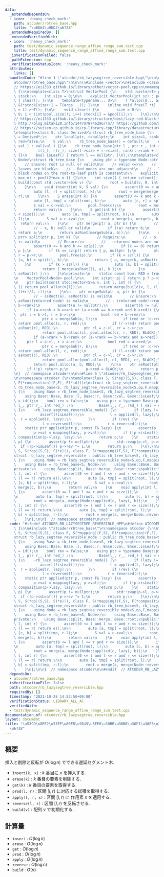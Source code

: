 ```yaml
---
data:
  _extendedDependsOn:
  - icon: ':heavy_check_mark:'
    path: atcoder/rbtree_base.hpp
    title: "\u8D64\u9ED2\u6728"
  _extendedRequiredBy: []
  _extendedVerifiedWith:
  - icon: ':heavy_check_mark:'
    path: test/dynamic_sequence_range_affine_range_sum.test.cpp
    title: test/dynamic_sequence_range_affine_range_sum.test.cpp
  _isVerificationFailed: false
  _pathExtension: hpp
  _verificationStatusIcon: ':heavy_check_mark:'
  attributes:
    links: []
  bundledCode: "#line 1 \"atcoder/rb_lazysegtree_reversible.hpp\"\n\n\n\n#line 1 \"\
    atcoder/rbtree_base.hpp\"\n\n\n\n#include <vector>\n#include <cassert>\n\n// References:\n\
    // https://ei1333.github.io/library/other/vector-pool.cpp\n\nnamespace atcoder\
    \ {\n\ntemplate<class T>\nstruct VectorPool {\n    std::vector<T> pool;\n    std::vector<T*>\
    \ stock;\n    int size = 0;\n\n    explicit VectorPool(int sz) : pool(sz), stock(sz)\
    \ { clear(); }\n\n    template<typename... U>\n    T *alloc(U... args) { return\
    \ &(*stock[size++] = T(args...)); }\n\n    inline void free(T *t) { (stock[--size]\
    \ = t)->~T(); }\n\n    void clear() {\n        size = 0;\n        for (int i =\
    \ 0; i < (int)pool.size(); i++) stock[i] = &pool[i];\n    }\n};\n\n// References:\n\
    // https://ei1333.github.io/library/structure/bbst/lazy-red-black-tree.cpp\n//\
    \ http://blog.mitaki28.info/1447078746296/\n// https://github.com/atcoder/ac-library/blob/master/atcoder/lazysegtree.hpp\n\
    // https://suisen-cp.github.io/cp-library-cpp/library/datastructure/lazy_eval_dynamic_sequence.hpp\n\
    \ntemplate<class S, class Derived>\nstruct rb_tree_node_base {\n    using ptr\
    \ = Derived*;\n    ptr l=nullptr, r=nullptr;\n    int size=1, rank=0;\n    bool\
    \ red=false;\n    S val;\n    rb_tree_node_base() = default;\n    explicit rb_tree_node_base(S\
    \ val_) : val(val_) {}\n    rb_tree_node_base(ptr l_, ptr r_, int red_) :\n  \
    \          l(l_), r(r_), size(l->size + r->size), rank(l->rank + !l->red), red(red_)\
    \ {}\n    bool isLeaf() { return l == nullptr; }\n};\n\ntemplate<class S, class\
    \ Node>\nstruct rb_tree_base {\n    using ptr = typename Node::ptr;\n    ptr root;\n\
    \    // Ensure: root is null or valid\n\n    // valid <=>\n    // - The root and\
    \ leaves are black\n    // - Red nodes are not adjacent\n    // - The number of\
    \ black nodes on the root-to-leaf path is constant\n\n    explicit rb_tree_base(int\
    \ max_n) : pool(2*max_n-1) {}\n\n    int size() { return sz(root); }\n\n    void\
    \ build(const std::vector<S>& v) {\n        root = build(v, 0, int(v.size()));\n\
    \    }\n\n    void insert(int k, S val) {\n        assert(0 <= k and k <= size());\n\
    \        auto [l, r] = split(root, k);\n        root = merge(merge(l, pool.alloc(val)),\
    \ r);\n    }\n\n    S erase(int k) {\n        assert(0 <= k and k < size());\n\
    \        auto [l, tmp] = split(root, k);\n        auto [c, r] = split(tmp, 1);\n\
    \        S val = c->val;\n        pool.free(c);\n        root = merge(l, r);\n\
    \        return val;\n    }\n\n    S get(int k) {\n        assert(0 <= k and k\
    \ < size());\n        auto [a, tmp] = split(root, k);\n        auto [c, b] = split(tmp,\
    \ 1);\n        S val = c->val;\n        root = merge(a, merge(c, b));\n      \
    \  return val;\n    }\n\n    ptr merge(ptr a, ptr b) {\n        // Require:\n\
    \        // - a, b: null or valid\n        if (!a) return b;\n        if (!b)\
    \ return a;\n        return asRoot(mergeSub(a, b));\n    }\n\n    std::pair<ptr,\
    \ ptr> split(ptr p, int k) {\n        // Require:\n        // - p: null or asRoot(p)\
    \ is valid\n        // Ensure:\n        // - returned nodes are null or valid\n\
    \        assert(0 <= k and k <= sz(p));\n        if (k == 0) return { nullptr,\
    \ p };\n        if (k == sz(p)) return { p, nullptr };\n        ptr l = p->l,\
    \ r = p->r;\n        pool.free(p);\n        if (k < sz(l)) {\n            auto\
    \ [a, b] = split(l, k);\n            return { a, merge(b, asRoot(r)) };\n    \
    \    }\n        if (k > sz(l)) {\n            auto [a, b] = split(r, k - sz(l));\n\
    \            return { merge(asRoot(l), a), b };\n        }\n        return { asRoot(l),\
    \ asRoot(r) };\n    }\n\nprivate:\n    static const bool RED = true, BLACK = false;\n\
    \n    VectorPool<Node> pool;\n\n    int sz(ptr p) { return p ? p->size : 0; }\n\
    \n    ptr build(const std::vector<S>& v, int l, int r) {\n        if (r - l ==\
    \ 1) return pool.alloc(v[l]);\n        return merge(build(v, l, (l+r)/2), build(v,\
    \ (l+r)/2, r));\n    }\n\n    ptr mergeSub(ptr a, ptr b) {\n        // Require:\n\
    \        // - asRoot(a), asRoot(b) is valid\n        // Ensure:\n        // -\
    \ asRoot(returned node) is valid\n        // - (returned node)->rank = max(a->rank,\
    \ b->rank)\n        assert(a != nullptr);\n        assert(b != nullptr);\n   \
    \     if (a->rank < b->rank or (a->rank == b->rank and b->red)) {\n          \
    \  ptr l = b->l, r = b->r;\n            bool red = b->red;\n            pool.free(b);\n\
    \            ptr c = mergeSub(a, l);\n            if (red or !c->red or !c->l->red)\
    \ return pool.alloc(c, r, red);\n            if (r->red) return pool.alloc(asRoot(c),\
    \ asRoot(r), RED);\n            ptr cl = c->l, cr = c->r;\n            pool.free(c);\n\
    \            return pool.alloc(cl, pool.alloc(cr, r, RED), BLACK);\n        }\n\
    \        if (a->rank > b->rank or (a->rank == b->rank and a->red)) {\n       \
    \     ptr l = a->l, r = a->r;\n            bool red = a->red;\n            pool.free(a);\n\
    \            ptr c = mergeSub(r, b);\n            if (red or !c->red or !c->r->red)\
    \ return pool.alloc(l, c, red);\n            if (l->red) return pool.alloc(asRoot(l),\
    \ asRoot(c), RED);\n            ptr cl = c->l, cr = c->r;\n            pool.free(c);\n\
    \            return pool.alloc(pool.alloc(l, cl, RED), cr, BLACK);\n        }\n\
    \        return pool.alloc(a, b, RED);\n    }\n\n    ptr asRoot(ptr p) {\n   \
    \     if (!p) return p;\n        p->red = BLACK;\n        return p;\n    }\n};\n\
    \n}  // namespace atcoder\n\n\n#line 5 \"atcoder/rb_lazysegtree_reversible.hpp\"\
    \n\nnamespace atcoder {\n\ntemplate<class S, S(*op)(S,S), class F, S(*mapping)(F,S),\
    \ F(*composition)(F,F), F(*id)()>\nstruct rb_lazy_segtree_reversible_node : public\
    \ rb_tree_node_base<S, rb_lazy_segtree_reversible_node<S,op,F,mapping,composition,id>>\
    \ {\n    using Base = rb_tree_node_base<S, rb_lazy_segtree_reversible_node>;\n\
    \    using Base::Base, Base::l, Base::r, Base::val, Base::isLeaf;\n    F lazy\
    \ = id();\n    bool rev = false;\n    using ptr = typename Base::ptr;\n    rb_lazy_segtree_reversible_node(ptr\
    \ l_, ptr r_, int red_) :\n            Base(l_, r_, red_) { val = op(l->val, r->val);\
    \ }\n    ~rb_lazy_segtree_reversible_node() {\n        if (lazy != id()) {\n \
    \           assert(!isLeaf());\n            l = applied(l, lazy);\n          \
    \  r = applied(r, lazy);\n        }\n        if (rev) {\n            assert(!isLeaf());\n\
    \            l = reversed(l);\n            r = reversed(r);\n        }\n    }\n\
    \    static ptr applied(ptr p, const F& lazy) {\n        assert(p != nullptr);\n\
    \        p->val = mapping(lazy, p->val);\n        if (!p->isLeaf()) p->lazy =\
    \ composition(p->lazy, lazy);\n        return p;\n    }\n    static ptr reversed(ptr\
    \ p) {\n        assert(p != nullptr);\n        std::swap(p->l, p->r);\n      \
    \  if (!p->isLeaf()) p->rev ^= 1;\n        return p;\n    }\n};\n\ntemplate<class\
    \ S, S(*op)(S,S), S(*e)(), class F, S(*mapping)(F,S), F(*composition)(F,F), F(*id)()>\n\
    struct rb_lazy_segtree_reversible : public rb_tree_base<S, rb_lazy_segtree_reversible_node<S,op,F,mapping,composition,id>>\
    \ {\n    using Node = rb_lazy_segtree_reversible_node<S,op,F,mapping,composition,id>;\n\
    \    using Base = rb_tree_base<S, Node>;\n    using Base::Base, Base::size;\n\
    private:\n    using Base::split, Base::merge, Base::root;\npublic:\n    S prod(int\
    \ l, int r) {\n        assert(0 <= l and l <= r and r <= size());\n        if\
    \ (l == r) return e();\n\n        auto [a, tmp] = split(root, l);\n        auto\
    \ [c, b] = split(tmp, r-l);\n        S val = c->val;\n        root = merge(a,\
    \ merge(c, b));\n        return val;\n    }\n    void apply(int l, int r, F lazy)\
    \ {\n        assert(0 <= l and l <= r and r <= size());\n        if (l == r) return;\n\
    \n        auto [a, tmp] = split(root, l);\n        auto [c, b] = split(tmp, r-l);\n\
    \        root = merge(a, merge(Node::applied(c, lazy), b));\n    }\n    void reverse(int\
    \ l, int r) {\n        assert(0 <= l and l <= r and r <= size());\n        if\
    \ (l == r) return;\n\n        auto [a, tmp] = split(root, l);\n        auto [c,\
    \ b] = split(tmp, r-l);\n        root = merge(a, merge(Node::reversed(c), b));\n\
    \    }\n};\n\n}  // namespace atcoder\n\n\n"
  code: "#ifndef ATCODER_RB_LAZYSEGTREE_REVERSIBLE_HPP\n#define ATCODER_RB_LAZYSEGTREE_REVERSIBLE_HPP\
    \ 1\n\n#include \"atcoder/rbtree_base\"\n\nnamespace atcoder {\n\ntemplate<class\
    \ S, S(*op)(S,S), class F, S(*mapping)(F,S), F(*composition)(F,F), F(*id)()>\n\
    struct rb_lazy_segtree_reversible_node : public rb_tree_node_base<S, rb_lazy_segtree_reversible_node<S,op,F,mapping,composition,id>>\
    \ {\n    using Base = rb_tree_node_base<S, rb_lazy_segtree_reversible_node>;\n\
    \    using Base::Base, Base::l, Base::r, Base::val, Base::isLeaf;\n    F lazy\
    \ = id();\n    bool rev = false;\n    using ptr = typename Base::ptr;\n    rb_lazy_segtree_reversible_node(ptr\
    \ l_, ptr r_, int red_) :\n            Base(l_, r_, red_) { val = op(l->val, r->val);\
    \ }\n    ~rb_lazy_segtree_reversible_node() {\n        if (lazy != id()) {\n \
    \           assert(!isLeaf());\n            l = applied(l, lazy);\n          \
    \  r = applied(r, lazy);\n        }\n        if (rev) {\n            assert(!isLeaf());\n\
    \            l = reversed(l);\n            r = reversed(r);\n        }\n    }\n\
    \    static ptr applied(ptr p, const F& lazy) {\n        assert(p != nullptr);\n\
    \        p->val = mapping(lazy, p->val);\n        if (!p->isLeaf()) p->lazy =\
    \ composition(p->lazy, lazy);\n        return p;\n    }\n    static ptr reversed(ptr\
    \ p) {\n        assert(p != nullptr);\n        std::swap(p->l, p->r);\n      \
    \  if (!p->isLeaf()) p->rev ^= 1;\n        return p;\n    }\n};\n\ntemplate<class\
    \ S, S(*op)(S,S), S(*e)(), class F, S(*mapping)(F,S), F(*composition)(F,F), F(*id)()>\n\
    struct rb_lazy_segtree_reversible : public rb_tree_base<S, rb_lazy_segtree_reversible_node<S,op,F,mapping,composition,id>>\
    \ {\n    using Node = rb_lazy_segtree_reversible_node<S,op,F,mapping,composition,id>;\n\
    \    using Base = rb_tree_base<S, Node>;\n    using Base::Base, Base::size;\n\
    private:\n    using Base::split, Base::merge, Base::root;\npublic:\n    S prod(int\
    \ l, int r) {\n        assert(0 <= l and l <= r and r <= size());\n        if\
    \ (l == r) return e();\n\n        auto [a, tmp] = split(root, l);\n        auto\
    \ [c, b] = split(tmp, r-l);\n        S val = c->val;\n        root = merge(a,\
    \ merge(c, b));\n        return val;\n    }\n    void apply(int l, int r, F lazy)\
    \ {\n        assert(0 <= l and l <= r and r <= size());\n        if (l == r) return;\n\
    \n        auto [a, tmp] = split(root, l);\n        auto [c, b] = split(tmp, r-l);\n\
    \        root = merge(a, merge(Node::applied(c, lazy), b));\n    }\n    void reverse(int\
    \ l, int r) {\n        assert(0 <= l and l <= r and r <= size());\n        if\
    \ (l == r) return;\n\n        auto [a, tmp] = split(root, l);\n        auto [c,\
    \ b] = split(tmp, r-l);\n        root = merge(a, merge(Node::reversed(c), b));\n\
    \    }\n};\n\n}  // namespace atcoder\n\n#endif  // ATCODER_RB_LAZYSEGTREE_REVERSIBLE_HPP\n"
  dependsOn:
  - atcoder/rbtree_base.hpp
  isVerificationFile: false
  path: atcoder/rb_lazysegtree_reversible.hpp
  requiredBy: []
  timestamp: '2021-10-28 14:52:50+09:00'
  verificationStatus: LIBRARY_ALL_AC
  verifiedWith:
  - test/dynamic_sequence_range_affine_range_sum.test.cpp
documentation_of: atcoder/rb_lazysegtree_reversible.hpp
layout: document
title: "\u53CD\u8EE2\u53EF\u80FD\u9045\u5EF6\u30BB\u30B0\u30E1\u30F3\u30C8\u8D64\u9ED2\
  \u6728"
---
```


## 概要

挿入と削除と反転が $O(\log n)$ でできる遅延セグメント木.

- `insert(k, x)` : $k$ 番目に $x$ を挿入する.
- `erase(k)` : $k$ 番目の要素を削除する.
- `get(k)` : $k$ 番目の要素を取得する.
- `prod(l, r)` : 区間 $[l, r)$ に対応する総積を取得する.
- `apply(l, r, x)` : 区間 $[l, r)$ に 作用素 $x$ を適用する.
- `reverse(l, r)` : 区間 $[l, r)$ を反転させる.
- `build(v)` : 配列 $v$ で初期化する.


## 計算量

- `insert` : $O(\log n)$
- `erase` : $O(\log n)$
- `get` : $O(\log n)$
- `prod` : $O(\log n)$
- `apply` : $O(\log n)$
- `reverse` : $O(\log n)$
- `build` : $O(n)$

